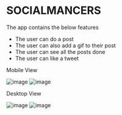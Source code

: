 # SOCIALMANCERS
The app contains the below features

- The user can do a post
- The user can also add a gif to their post
- The user can see all the posts done
- The user can like a tweet

Mobile View

![image](https://user-images.githubusercontent.com/75484187/135246555-7fa19eff-5732-4fbf-8bfc-563602278978.png)
![image](https://user-images.githubusercontent.com/75484187/135246706-67777a6f-b571-456b-a497-ef988d463438.png)


Desktop View

![image](https://user-images.githubusercontent.com/75484187/135246869-2bad8de5-4acb-401e-af23-60f1e8c872ff.png)
![image](https://user-images.githubusercontent.com/75484187/135246783-f0370ae7-3e80-4472-ac73-42a3d6a7be97.png)

